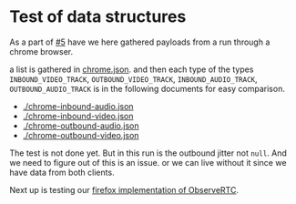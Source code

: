 # Test of data structures

As a part of [#5](https://github.com/Master2022E/simple-webrtc/issues/5) have we here gathered payloads from a run through a chrome browser.

a list is gathered in [chrome.json](./chrome.json). and then each type of the types `INBOUND_VIDEO_TRACK`, `OUTBOUND_VIDEO_TRACK`, `INBOUND_AUDIO_TRACK`, `OUTBOUND_AUDIO_TRACK` is in the following documents for easy comparison.

- [./chrome-inbound-audio.json](./chrome-inbound-audio.json)
- [./chrome-inbound-video.json](./chrome-inbound-video.json)
- [./chrome-outbound-audio.json](./chrome-outbound-audio.json)
- [./chrome-outbound-video.json](./chrome-outbound-video.json)

The test is not done yet. But in this run is the outbound jitter not `null`. And we need to figure out of this is an issue. or we can live without it since we have data from both clients.

Next up is testing our [firefox implementation of ObserveRTC](https://github.com/Master2022E/client-monitor-js).